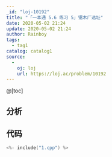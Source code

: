 ```yaml
---
_id: "loj-10192"
title: "「一本通 5.6 练习 5」锯木厂选址"
date: 2020-05-02 21:24
update: 2020-05-02 21:24
author: Rainboy
tags:
  - tag1
catalog: catalog1
source: 
  - 
    oj: loj
    url: https://loj.ac/problem/10192
---
```



@[toc]
## 分析



## 代码

```c
<%- include("1.cpp") %>
```
